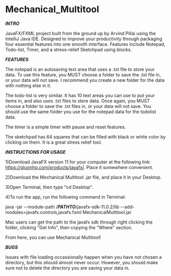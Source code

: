 # Mechanical_Multitool

***INTRO***

JavaFX/FXML project built from the ground up by Arvind Pillai using the IntelliJ Java IDE. 
Designed to improve your productivity through packaging four essential features into one smooth interface.
Features include Notepad, Todo-list, Timer, and a stress-relief Sketchpad using blocks.

***FEATURES***

The notepad is an autosaving text area that uses a .txt file to store your data. 
To use this feature, you MUST choose a folder to save the .txt file in, or your data will not save. 
I recommend you create a new folder for the data with nothing else in it.

The todo-list is very similar. It has 10 text areas you can use to put your items in, and also uses .txt files to store data.
Once again, you MUST choose a folder to save the .txt files in, or your data will not save.
You should use the same folder you use for the notepad data for the todolist data. 

The timer is a simple timer with pause and reset features. 

The sketchpad has 64 squares that can be filled with black or white color by clicking on them. It is a great stress relief tool.

***INSTRUCTIONS FOR USAGE***

1)Download JavaFX version 11 for your computer at the following link: https://gluonhq.com/products/javafx/. Place it somewhere convenient. 

2)Download the Mechanical Multitool .jar file, and place it in your Desktop.

3)Open Terminal, then type "cd Desktop". 

4)To run the app, run the following command in Terminal: 

java -jar --module-path /***PATHTO***/javafx-sdk-11.0.2/lib --add-modules=javafx.controls,javafx.fxml MechanicalMultitool.jar

Mac users can get the path to the javafx sdk through right clicking the folder, clicking "Get Info", then copying the "Where" section. 

From here, you can use Mechanical Multitool!

***BUGS***

Issues with file loading occassionally happen when you have not chosen a directory, but this should almost never occur. 
However, you should make sure not to delete the directory you are saving your data in.
